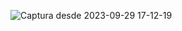 ![Captura desde 2023-09-29 17-12-19](https://github.com/isaac1965/tmux-conf/assets/44930181/cd955d39-18a0-4a4c-a770-6259729fe8c8)
